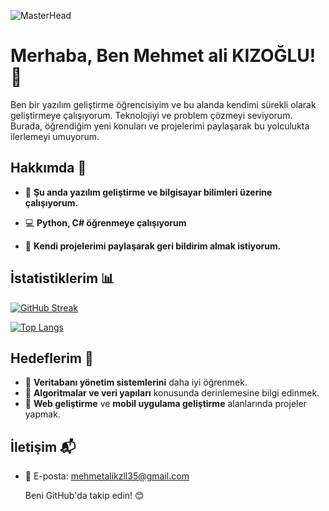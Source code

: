 ![MasterHead](https://media.licdn.com/dms/image/v2/D4E16AQH_hyFPdfjYQQ/profile-displaybackgroundimage-shrink_350_1400/profile-displaybackgroundimage-shrink_350_1400/0/1739121893795?e=1744848000&v=beta&t=PR08v2YU--FzogZ7-zXdtaFFHzVAeJ2ulNUX5IVXTM8)


# Merhaba, Ben Mehmet ali KIZOĞLU! 👋

Ben bir yazılım geliştirme öğrencisiyim ve bu alanda kendimi sürekli olarak geliştirmeye çalışıyorum. Teknolojiyi ve problem çözmeyi seviyorum. Burada, öğrendiğim yeni konuları ve projelerimi paylaşarak bu yolculukta ilerlemeyi umuyorum.

## Hakkımda 🚀

- 🌱 **Şu anda yazılım geliştirme ve bilgisayar bilimleri üzerine çalışıyorum.**

- 💻 **Python, C# öğrenmeye çalışıyorum**

- 📝 **Kendi projelerimi paylaşarak geri bildirim almak istiyorum.**

## İstatistiklerim 📊

[![GitHub Streak](https://github-readme-streak-stats.herokuapp.com/?user=github_mehmetkzlldev&theme=dark)](https://git.io/streak-stats)

[![Top Langs](https://github-readme-stats.vercel.app/api/top-langs/?mehmetkzlldev=github_mehmetkzlldev&layout=compact)](https://github.com/anuraghazra/github-readme-stats)

## Hedeflerim 🎯

- 🎯 **Veritabanı yönetim sistemlerini** daha iyi öğrenmek.
- 🎯 **Algoritmalar ve veri yapıları** konusunda derinlemesine bilgi edinmek.
- 🎯 **Web geliştirme** ve **mobil uygulama geliştirme** alanlarında projeler yapmak.


## İletişim 📬

- 📧 E-posta: mehmetalikzll35@gmail.com

  Beni GitHub'da takip edin! 😊


